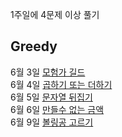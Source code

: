 1주일에 4문제 이상 풀기

## Greedy

6월 3일 [모험가 길드](https://github.com/chipmunk-dev/algorithm-study-repo/blob/main/src/greedy/Adventurers_guild.java) <br/>
6월 4일 [곱하기 또는 더하기](https://github.com/chipmunk-dev/algorithm-study-repo/blob/main/src/greedy/MultiplyOrAdd.java) <br/>
6월 5일 [문자열 뒤집기](https://github.com/chipmunk-dev/algorithm-study-repo/blob/main/src/greedy/ReversString.java) <br/>
6월 6일 [만들수 없는 금액](https://github.com/chipmunk-dev/algorithm-study-repo/blob/main/src/greedy/ImpossibleAmounts.java) <br/>
6월 9일 [볼링공 고르기](https://github.com/chipmunk-dev/algorithm-study-repo/blob/main/src/greedy/ChoiceBowlingBall.java) <br/>
